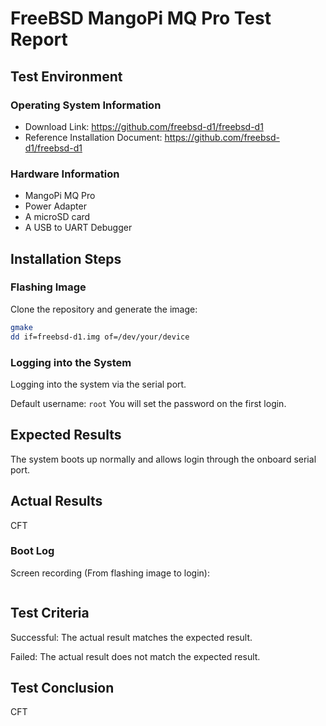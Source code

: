 # FreeBSD MangoPi MQ Pro Test Report

## Test Environment

### Operating System Information

- Download Link: https://github.com/freebsd-d1/freebsd-d1
- Reference Installation Document: https://github.com/freebsd-d1/freebsd-d1

### Hardware Information

- MangoPi MQ Pro
- Power Adapter
- A microSD card
- A USB to UART Debugger

## Installation Steps

### Flashing Image

Clone the repository and generate the image:

```bash
gmake
dd if=freebsd-d1.img of=/dev/your/device
```

### Logging into the System

Logging into the system via the serial port.

Default username: `root`
You will set the password on the first login.

## Expected Results

The system boots up normally and allows login through the onboard serial port.

## Actual Results

CFT

### Boot Log

Screen recording (From flashing image to login):

```log
```

## Test Criteria

Successful: The actual result matches the expected result.

Failed: The actual result does not match the expected result.

## Test Conclusion

CFT
